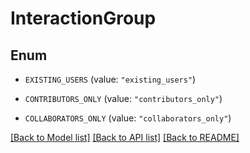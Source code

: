 # InteractionGroup

## Enum


* `EXISTING_USERS` (value: `"existing_users"`)

* `CONTRIBUTORS_ONLY` (value: `"contributors_only"`)

* `COLLABORATORS_ONLY` (value: `"collaborators_only"`)


[[Back to Model list]](../README.md#documentation-for-models) [[Back to API list]](../README.md#documentation-for-api-endpoints) [[Back to README]](../README.md)



